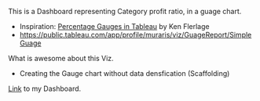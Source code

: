 This is a Dashboard representing Category profit ratio, in a guage chart.

* Inspiration: [Percentage Gauges in Tableau](https://www.flerlagetwins.com/2018/01/percentage-gauges-in-tableau_61.html) by Ken Flerlage
* https://public.tableau.com/app/profile/muraris/viz/GuageReport/SimpleGuage

What is awesome about this Viz.
* Creating the Gauge chart without data densfication (Scaffolding)

[Link](https://public.tableau.com/app/profile/amira.salama/viz/GuageChart_17060372660990/Guage) to my Dashboard.
